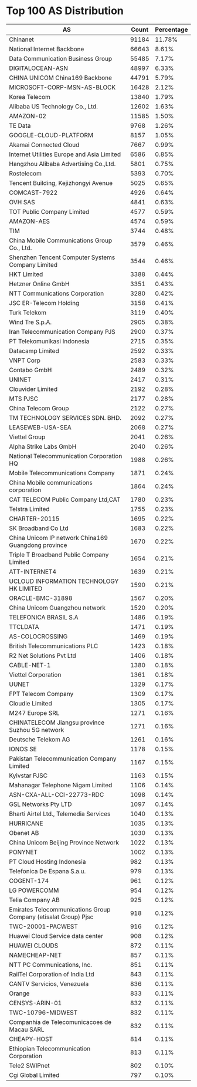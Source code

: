 # Top 100 AS Distribution
| AS | Count | Percentage |
|----|----|----|
| Chinanet | 91184 | 11.78% |
| National Internet Backbone | 66643 | 8.61% |
| Data Communication Business Group | 55485 | 7.17% |
| DIGITALOCEAN-ASN | 48997 | 6.33% |
| CHINA UNICOM China169 Backbone | 44791 | 5.79% |
| MICROSOFT-CORP-MSN-AS-BLOCK | 16428 | 2.12% |
| Korea Telecom | 13840 | 1.79% |
| Alibaba US Technology Co., Ltd. | 12602 | 1.63% |
| AMAZON-02 | 11585 | 1.50% |
| TE Data | 9768 | 1.26% |
| GOOGLE-CLOUD-PLATFORM | 8157 | 1.05% |
| Akamai Connected Cloud | 7667 | 0.99% |
| Internet Utilities Europe and Asia Limited | 6586 | 0.85% |
| Hangzhou Alibaba Advertising Co.,Ltd. | 5801 | 0.75% |
| Rostelecom | 5393 | 0.70% |
| Tencent Building, Kejizhongyi Avenue | 5025 | 0.65% |
| COMCAST-7922 | 4926 | 0.64% |
| OVH SAS | 4841 | 0.63% |
| TOT Public Company Limited | 4577 | 0.59% |
| AMAZON-AES | 4574 | 0.59% |
| TIM | 3744 | 0.48% |
| China Mobile Communications Group Co., Ltd. | 3579 | 0.46% |
| Shenzhen Tencent Computer Systems Company Limited | 3544 | 0.46% |
| HKT Limited | 3388 | 0.44% |
| Hetzner Online GmbH | 3351 | 0.43% |
| NTT Communications Corporation | 3280 | 0.42% |
| JSC ER-Telecom Holding | 3158 | 0.41% |
| Turk Telekom | 3119 | 0.40% |
| Wind Tre S.p.A. | 2905 | 0.38% |
| Iran Telecommunication Company PJS | 2900 | 0.37% |
| PT Telekomunikasi Indonesia | 2715 | 0.35% |
| Datacamp Limited | 2592 | 0.33% |
| VNPT Corp | 2583 | 0.33% |
| Contabo GmbH | 2489 | 0.32% |
| UNINET | 2417 | 0.31% |
| Clouvider Limited | 2192 | 0.28% |
| MTS PJSC | 2177 | 0.28% |
| China Telecom Group | 2122 | 0.27% |
| TM TECHNOLOGY SERVICES SDN. BHD. | 2092 | 0.27% |
| LEASEWEB-USA-SEA | 2068 | 0.27% |
| Viettel Group | 2041 | 0.26% |
| Alpha Strike Labs GmbH | 2040 | 0.26% |
| National Telecommunication Corporation HQ | 1988 | 0.26% |
| Mobile Telecommunications Company | 1871 | 0.24% |
| China Mobile communications corporation | 1864 | 0.24% |
| CAT TELECOM Public Company Ltd,CAT | 1780 | 0.23% |
| Telstra Limited | 1755 | 0.23% |
| CHARTER-20115 | 1695 | 0.22% |
| SK Broadband Co Ltd | 1683 | 0.22% |
| China Unicom IP network China169 Guangdong province | 1670 | 0.22% |
| Triple T Broadband Public Company Limited | 1654 | 0.21% |
| ATT-INTERNET4 | 1639 | 0.21% |
| UCLOUD INFORMATION TECHNOLOGY HK LIMITED | 1590 | 0.21% |
| ORACLE-BMC-31898 | 1567 | 0.20% |
| China Unicom Guangzhou network | 1520 | 0.20% |
| TELEFONICA BRASIL S.A | 1486 | 0.19% |
| TTCLDATA | 1471 | 0.19% |
| AS-COLOCROSSING | 1469 | 0.19% |
| British Telecommunications PLC | 1423 | 0.18% |
| R2 Net Solutions Pvt Ltd | 1406 | 0.18% |
| CABLE-NET-1 | 1380 | 0.18% |
| Viettel Corporation | 1361 | 0.18% |
| UUNET | 1329 | 0.17% |
| FPT Telecom Company | 1309 | 0.17% |
| Cloudie Limited | 1305 | 0.17% |
| M247 Europe SRL | 1271 | 0.16% |
| CHINATELECOM Jiangsu province Suzhou 5G network | 1271 | 0.16% |
| Deutsche Telekom AG | 1261 | 0.16% |
| IONOS SE | 1178 | 0.15% |
| Pakistan Telecommunication Company Limited | 1167 | 0.15% |
| Kyivstar PJSC | 1163 | 0.15% |
| Mahanagar Telephone Nigam Limited | 1106 | 0.14% |
| ASN-CXA-ALL-CCI-22773-RDC | 1098 | 0.14% |
| GSL Networks Pty LTD | 1097 | 0.14% |
| Bharti Airtel Ltd., Telemedia Services | 1040 | 0.13% |
| HURRICANE | 1035 | 0.13% |
| Obenet AB | 1030 | 0.13% |
| China Unicom Beijing Province Network | 1022 | 0.13% |
| PONYNET | 1002 | 0.13% |
| PT Cloud Hosting Indonesia | 982 | 0.13% |
| Telefonica De Espana S.a.u. | 979 | 0.13% |
| COGENT-174 | 961 | 0.12% |
| LG POWERCOMM | 954 | 0.12% |
| Telia Company AB | 925 | 0.12% |
| Emirates Telecommunications Group Company (etisalat Group) Pjsc | 918 | 0.12% |
| TWC-20001-PACWEST | 916 | 0.12% |
| Huawei Cloud Service data center | 908 | 0.12% |
| HUAWEI CLOUDS | 872 | 0.11% |
| NAMECHEAP-NET | 857 | 0.11% |
| NTT PC Communications, Inc. | 851 | 0.11% |
| RailTel Corporation of India Ltd | 843 | 0.11% |
| CANTV Servicios, Venezuela | 836 | 0.11% |
| Orange | 833 | 0.11% |
| CENSYS-ARIN-01 | 832 | 0.11% |
| TWC-10796-MIDWEST | 832 | 0.11% |
| Companhia de Telecomunicacoes de Macau SARL | 832 | 0.11% |
| CHEAPY-HOST | 814 | 0.11% |
| Ethiopian Telecommunication Corporation | 813 | 0.11% |
| Tele2 SWIPnet | 802 | 0.10% |
| Cgi Global Limited | 797 | 0.10% |
